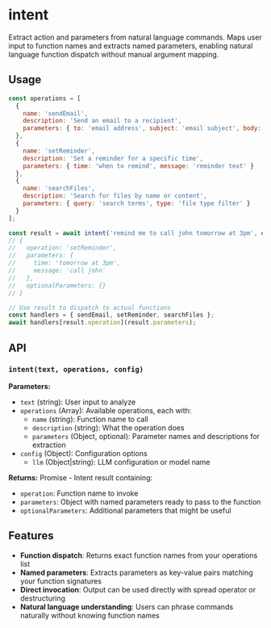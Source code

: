 # intent

Extract action and parameters from natural language commands. Maps user input to function names and extracts named parameters, enabling natural language function dispatch without manual argument mapping.

## Usage

```javascript
const operations = [
  {
    name: 'sendEmail',
    description: 'Send an email to a recipient',
    parameters: { to: 'email address', subject: 'email subject', body: 'email content' }
  },
  {
    name: 'setReminder',
    description: 'Set a reminder for a specific time',
    parameters: { time: 'when to remind', message: 'reminder text' }
  },
  {
    name: 'searchFiles',
    description: 'Search for files by name or content',
    parameters: { query: 'search terms', type: 'file type filter' }
  }
];

const result = await intent('remind me to call john tomorrow at 3pm', operations);
// {
//   operation: 'setReminder',
//   parameters: {
//     time: 'tomorrow at 3pm',
//     message: 'call john'
//   },
//   optionalParameters: {}
// }

// Use result to dispatch to actual functions
const handlers = { sendEmail, setReminder, searchFiles };
await handlers[result.operation](result.parameters);
```

## API

### `intent(text, operations, config)`

**Parameters:**
- `text` (string): User input to analyze
- `operations` (Array): Available operations, each with:
  - `name` (string): Function name to call
  - `description` (string): What the operation does
  - `parameters` (Object, optional): Parameter names and descriptions for extraction
- `config` (Object): Configuration options
  - `llm` (Object|string): LLM configuration or model name

**Returns:** Promise<Object> - Intent result containing:
- `operation`: Function name to invoke
- `parameters`: Object with named parameters ready to pass to the function
- `optionalParameters`: Additional parameters that might be useful

## Features

- **Function dispatch**: Returns exact function names from your operations list
- **Named parameters**: Extracts parameters as key-value pairs matching your function signatures
- **Direct invocation**: Output can be used directly with spread operator or destructuring
- **Natural language understanding**: Users can phrase commands naturally without knowing function names